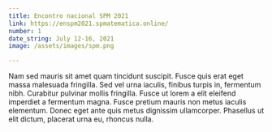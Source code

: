 ```yaml
---
title: Encontro nacional SPM 2021
link: https://enspm2021.spmatematica.online/
number: 1
date_string: July 12-16, 2021
image: /assets/images/spm.png

---
```

Nam sed mauris sit amet quam tincidunt suscipit. Fusce quis erat eget massa malesuada fringilla. Sed vel urna iaculis, finibus turpis in, fermentum nibh. Curabitur pulvinar mollis fringilla. Fusce ut lorem a elit eleifend imperdiet a fermentum magna. Fusce pretium mauris non metus iaculis elementum. Donec eget ante quis metus dignissim ullamcorper. Phasellus ut elit dictum, placerat urna eu, rhoncus nulla. 
